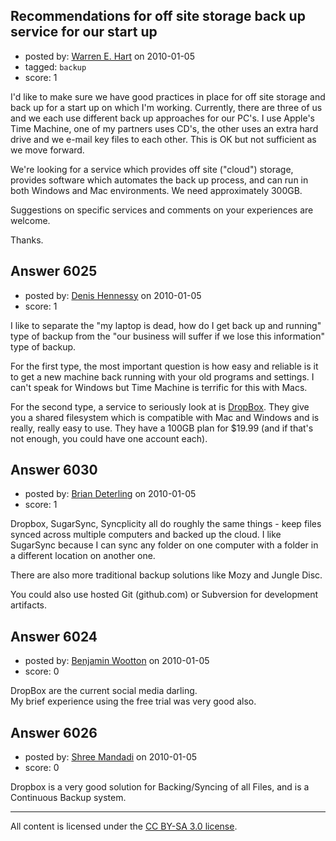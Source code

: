 ## Recommendations for off site storage back up service for our start up

- posted by: [Warren E. Hart](https://stackexchange.com/users/-1/2058-warren-e-hart) on 2010-01-05
- tagged: `backup`
- score: 1

I'd like to make sure we have good practices in place for off site storage and back up for a start up on which I'm working. Currently, there are three of us and we each use different back up approaches for our PC's. I use Apple's Time Machine, one of my partners uses CD's, the other uses an extra hard drive and we e-mail key files to each other. This is OK but not sufficient as we move forward.

We're looking for a service which provides off site ("cloud") storage, provides software which automates the back up process, and can run in both Windows and Mac environments. We need approximately 300GB. 

Suggestions on specific services and comments on your experiences are welcome.

Thanks. 


## Answer 6025

- posted by: [Denis Hennessy](https://stackexchange.com/users/-1/311-denis-hennessy) on 2010-01-05
- score: 1

<p>I like to separate the "my laptop is dead, how do I get back up and running" type of backup from the "our business will suffer if we lose this information" type of backup.</p>

<p>For the first type, the most important question is how easy and reliable is it to get a new machine back running with your old programs and settings. I can't speak for Windows but Time Machine is terrific for this with Macs.</p>

<p>For the second type, a service to seriously look at is <a href="https://www.dropbox.com/" rel="nofollow">DropBox</a>. They give you a shared filesystem which is compatible with Mac and Windows and is really, really easy to use. They have a 100GB plan for $19.99 (and if that's not enough, you could have one account each).</p>



## Answer 6030

- posted by: [Brian Deterling](https://stackexchange.com/users/-1/496-brian-deterling) on 2010-01-05
- score: 1

Dropbox, SugarSync, Syncplicity all do roughly the same things - keep files synced across multiple computers and backed up the cloud.  I like SugarSync because I can sync any folder on one computer with a folder in a different location on another one.

There are also more traditional backup solutions like  Mozy and Jungle Disc.

You could also use hosted Git (github.com) or Subversion for development artifacts.


## Answer 6024

- posted by: [Benjamin Wootton](https://stackexchange.com/users/-1/2094-benjamin-wootton) on 2010-01-05
- score: 0

DropBox are the current social media darling.  
My brief experience using the free trial was very good also.




## Answer 6026

- posted by: [Shree Mandadi](https://stackexchange.com/users/-1/1664-shree-mandadi) on 2010-01-05
- score: 0

Dropbox is a very good solution for Backing/Syncing of all Files, and is a Continuous Backup system.



---

All content is licensed under the [CC BY-SA 3.0 license](https://creativecommons.org/licenses/by-sa/3.0/).
